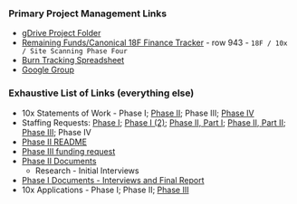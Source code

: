 

### Primary Project Management Links 

* [gDrive Project Folder](https://drive.google.com/drive/u/1/folders/10jBbaVSWfSzyHouksFzseExKb7GAxq7e)
* [Remaining Funds/Canonical 18F Finance Tracker](https://docs.google.com/spreadsheets/d/1hjCYIskgD_x_MI1ehXoiz2Qvsyxj1yK3fxabkezMPiE/edit#gid=0) - row 943 - `18F / 10x / Site Scanning Phase Four`
* [Burn Tracking Spreadsheet](https://docs.google.com/spreadsheets/d/1uuVX8tdpSjh6V5Yaf4UH-RUT_bxgngV-kPi-VuvLykg/edit#gid=1396424248)
* [Google Group](https://groups.google.com/u/1/a/gsa.gov/g/site-scanning)



### Exhaustive List of Links (everything else)

* 10x Statements of Work - Phase I;  [Phase II](https://drive.google.com/file/d/1vuw5fs-YMt_xnWPmvtntrJI8UcwAchV6/view);  Phase III; [Phase IV](https://docs.google.com/document/d/1H0dQFeBW4mwu2abnpA5Cm2hSXonMhytk7CQzrTGyzmM/edit)
* Staffing Requests:  [Phase I](https://github.com/18F/staffing/issues/552);  [Phase I (2)](https://github.com/18F/staffing/issues/553);  [Phase II, Part I](https://github.com/18F/staffing/issues/613#issuecomment-500441720);  [Phase II, Part II](https://github.com/18F/staffing/issues/652#issuecomment-525351221);  [Phase III](https://github.com/18F/staffing/issues/679); Phase IV
* [Phase II README](https://docs.google.com/document/d/1PBCD0lSgwMUNEZ7Qhnb4sUgvkv80cGdGdnJoHFUpPlY/edit)
* [Phase III funding request](https://docs.google.com/presentation/d/1vVXkOXjNG6Olk_12makiwDjvaOD_W27ltEh79kLwmqE/edit)
* [Phase II Documents](https://drive.google.com/drive/u/1/folders/1T1V8U9BJbn42dsEKYLmfQKL472LgcZmd)
  * Research - Initial Interviews
* [Phase I Documents - Interviews and Final Report](https://drive.google.com/drive/u/1/folders/1Xd5k6uSQzAceIqxgT4gGbPTMSqdEjTTk)
* 10x Applications - Phase I;  Phase II;  [Phase III](https://drive.google.com/drive/u/0/folders/1LFfJEV-4WWE6aJYEVa4PqHt0W0WI7fUm?ths=true)

